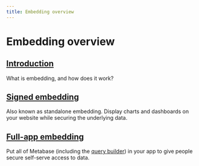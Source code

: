 ```yaml
---
title: Embedding overview
---
```


# Embedding overview

## [Introduction](./introduction.md)

What is embedding, and how does it work?

## [Signed embedding](./signed-embedding.md)

Also known as standalone embedding. Display charts and dashboards on your website while securing the underlying data.

## [Full-app embedding](./full-app-embedding.md)

Put all of Metabase (including the [query builder](../questions/query-builder/introduction.md#the-query-builder)) in your app to give people secure self-serve access to data.
